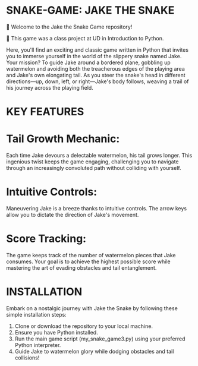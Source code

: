 # SNAKE-GAME: JAKE THE SNAKE
🐍 Welcome to the Jake the Snake Game repository!

🐍 This game was a class project at UD in Introduction to Python.

Here, you'll find an exciting and classic game written in Python that invites you to immerse yourself in the world of the slippery snake named Jake. Your mission? To guide Jake around a bordered plane, gobbling up watermelon and avoiding both the treacherous edges of the playing area and Jake's own elongating tail. As you steer the snake's head in different directions—up, down, left, or right—Jake's body follows, weaving a trail of his journey across the playing field.

# KEY FEATURES

# Tail Growth Mechanic:
Each time Jake devours a delectable watermelon, his tail grows longer. This ingenious twist keeps the game engaging, challenging you to navigate through an increasingly convoluted path without colliding with yourself.

# Intuitive Controls:
Maneuvering Jake is a breeze thanks to intuitive controls. The arrow keys allow you to dictate the direction of Jake's movement.

# Score Tracking:
The game keeps track of the number of watermelon pieces that Jake consumes. Your goal is to achieve the highest possible score while mastering the art of evading obstacles and tail entanglement.

# INSTALLATION

Embark on a nostalgic journey with Jake the Snake by following these simple installation steps:

1. Clone or download the repository to your local machine.
2. Ensure you have Python installed.
3. Run the main game script (my_snake_game3.py) using your preferred Python interpreter.
4. Guide Jake to watermelon glory while dodging obstacles and tail collisions!
